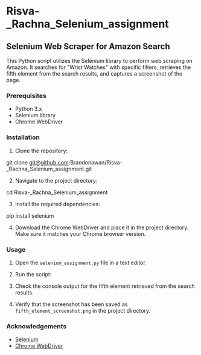 # Risva-_Rachna_Selenium_assignment

## Selenium Web Scraper for Amazon Search

This Python script utilizes the Selenium library to perform web scraping on Amazon. It searches for "Wrist Watches" with specific filters, retrieves the fifth element from the search results, and captures a screenshot of the page.

### Prerequisites

- Python 3.x
- Selenium library
- Chrome WebDriver

### Installation

1. Clone the repository:

git clone git@github.com:Brandonawan/Risva-_Rachna_Selenium_assignment.git


2. Navigate to the project directory:

cd Risva-_Rachna_Selenium_assignment


3. Install the required dependencies:

pip install selenium


4. Download the Chrome WebDriver and place it in the project directory. Make sure it matches your Chrome browser version.

### Usage

1. Open the `selenium_assignment.py` file in a text editor.

2. Run the script:



5. Check the console output for the fifth element retrieved from the search results.

6. Verify that the screenshot has been saved as `fifth_element_screenshot.png` in the project directory.

### Acknowledgements

- [Selenium](https://www.selenium.dev/)
- [Chrome WebDriver](https://chromedriver.chromium.org/)




